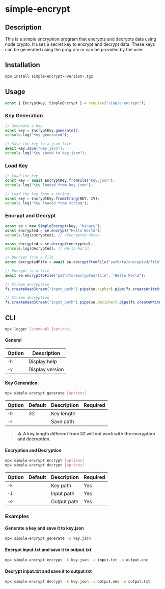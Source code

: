 # simple-encrypt

## Description

This is a simple encryption program that encrypts and decrypts data using node crypto. It uses a secret key to encrypt and decrypt data. These keys can be generated using the program or can be provided by the user.

## Installation

```bash
npm install simple-encrypt-<version>.tgz
```

## Usage

```js
const { EncryptKey, SimpleEncrypt } = require("simple-encrypt");
```

### Key Generation

```js
// Generate a key
const key = EncryptKey.generate();
console.log("Key generated");

// Save the key to a json file
await key.save("key.json");
console.log("Key saved to key.json");
```

### Load Key

```js
// Load the key
const key = await EncryptKey.fromFile("key.json");
console.log("Key loaded from key.json");

// Load the key from a string
const key = EncryptKey.fromString(KEY, IV);
console.log("Key loaded from string");
```

### Encrypt and Decrypt

```js
const se = new SimpleEncrypt(key, "binary");
const encrypted = se.encrypt("Hello World");
console.log(encrypted); // <Encrypted data>

const decrypted = se.decrypt(encrypted);
console.log(decrypted); // Hello World

// Decrypt from a file
const decryptedFile = await se.decryptFromFile("path/to/encrypted/file");

// Encrypt to a file
await se.encryptToFile("path/to/encrypted/file", "Hello World");

// Stream encryption
fs.createReadStream("input_path").pipe(se.cipher).pipe(fs.createWriteStream("output_path"));

// Stream decryption
fs.createReadStream("input_path").pipe(se.decipher).pipe(fs.createWriteStream("output_path"));
```

## CLI

```bash
npx logger [command] [options]
```

#### General

| Option | Description     |
| ------ | --------------- |
| `-h`   | Display help    |
| `-v`   | Display version |

#### Key Generation

```bash
npx simple-encrypt generate [options]
```

| Option | Default | Description | Required |
| ------ | ------- | ----------- | -------- |
| `-b`   | 32      | Key length  |          |
| `-s`   |         | Save path   |          |

> :warning: **A key length different from 32 will not work with the encryption and decryption.**

#### Encryption and Decryption

```bash
npx simple-encrypt encrypt [options]
npx simple-encrypt decrypt [options]
```

| Option | Default | Description | Required |
| ------ | ------- | ----------- | -------- |
| `-k`   |         | Key path    | Yes      |
| `-i`   |         | Input path  | Yes      |
| `-o`   |         | Output path | Yes      |

### Examples

#### Generate a key and save it to key.json

```bash
npx simple-encrypt generate -s key.json
```

#### Encrypt input.txt and save it to output.txt

```bash
npx simple-encrypt encrypt -k key.json -i input.txt -o output.enc
```

#### Decrypt input.txt and save it to output.txt

```bash
npx simple-encrypt decrypt -k key.json -i output.enc -o output.txt
```
